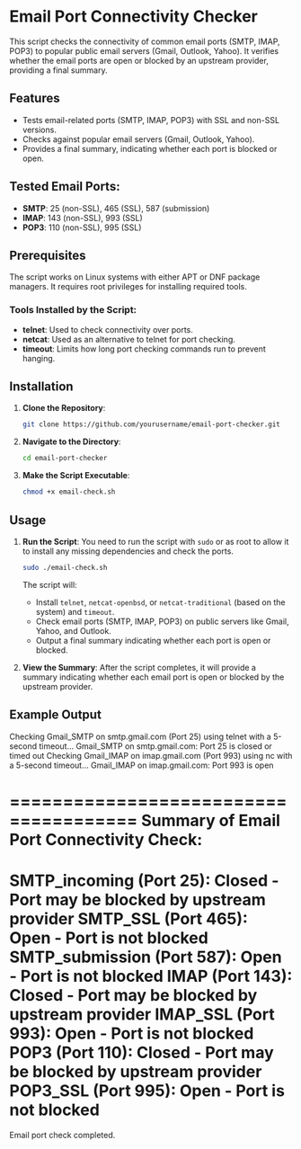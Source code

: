 # Email Port Connectivity Checker

This script checks the connectivity of common email ports (SMTP, IMAP, POP3) to popular public email servers (Gmail, Outlook, Yahoo). It verifies whether the email ports are open or blocked by an upstream provider, providing a final summary.

## Features
- Tests email-related ports (SMTP, IMAP, POP3) with SSL and non-SSL versions.
- Checks against popular email servers (Gmail, Outlook, Yahoo).
- Provides a final summary, indicating whether each port is blocked or open.

## Tested Email Ports:
- **SMTP**: 25 (non-SSL), 465 (SSL), 587 (submission)
- **IMAP**: 143 (non-SSL), 993 (SSL)
- **POP3**: 110 (non-SSL), 995 (SSL)

## Prerequisites
The script works on Linux systems with either APT or DNF package managers. It requires root privileges for installing required tools.

### Tools Installed by the Script:
- **telnet**: Used to check connectivity over ports.
- **netcat**: Used as an alternative to telnet for port checking.
- **timeout**: Limits how long port checking commands run to prevent hanging.

## Installation

1. **Clone the Repository**:
    ```bash
    git clone https://github.com/yourusername/email-port-checker.git
    ```
   
2. **Navigate to the Directory**:
    ```bash
    cd email-port-checker
    ```

3. **Make the Script Executable**:
    ```bash
    chmod +x email-check.sh
    ```

## Usage

1. **Run the Script**:
    You need to run the script with `sudo` or as root to allow it to install any missing dependencies and check the ports.
    ```bash
    sudo ./email-check.sh
    ```

    The script will:
    - Install `telnet`, `netcat-openbsd`, or `netcat-traditional` (based on the system) and `timeout`.
    - Check email ports (SMTP, IMAP, POP3) on public servers like Gmail, Yahoo, and Outlook.
    - Output a final summary indicating whether each port is open or blocked.

2. **View the Summary**:
    After the script completes, it will provide a summary indicating whether each email port is open or blocked by the upstream provider.

## Example Output

Checking Gmail_SMTP on smtp.gmail.com (Port 25) using telnet with a 5-second timeout...
Gmail_SMTP on smtp.gmail.com: Port 25 is closed or timed out
Checking Gmail_IMAP on imap.gmail.com (Port 993) using nc with a 5-second timeout...
Gmail_IMAP on imap.gmail.com: Port 993 is open

======================================
Summary of Email Port Connectivity Check:
======================================
SMTP_incoming (Port 25): Closed - Port may be blocked by upstream provider
SMTP_SSL (Port 465): Open - Port is not blocked
SMTP_submission (Port 587): Open - Port is not blocked
IMAP (Port 143): Closed - Port may be blocked by upstream provider
IMAP_SSL (Port 993): Open - Port is not blocked
POP3 (Port 110): Closed - Port may be blocked by upstream provider
POP3_SSL (Port 995): Open - Port is not blocked
======================================
Email port check completed.

